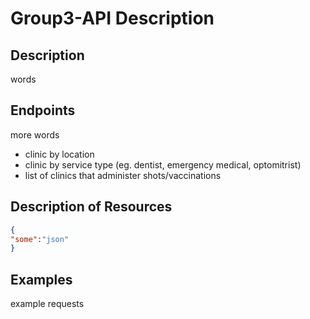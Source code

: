 # Group3-API Description


## Description
words

## Endpoints
more words
* clinic by location
* clinic by service type (eg. dentist, emergency medical, optomitrist)
* list of clinics that administer shots/vaccinations

## Description of Resources
```json
{
"some":"json"
}
```

## Examples
example requests